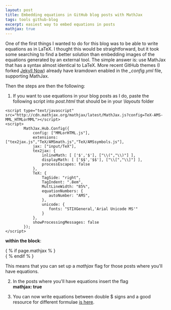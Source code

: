 ```yaml
---
layout: post
title: Embedding equations in GitHub blog posts with MathJax
tags: tools github-blog
excerpt: easiest way to embed equations in posts
mathjax: true
---
```


One of the first things I wanted to do for this blog was to be able to write equations as in LaTeX. I thought this would be straightforward, but it took some searching to find a better solution than embedding images of the equations generated by an external tool.
The simple answer is: use MathJax that has a syntax almost identical to LaTeX. More recent GitHub themes (I forked [Jekyll Now](https://github.com/barryclark/jekyll-now)) already have kramdown enabled in the *\_config.yml* file, supporting MathJax.  

Then the steps are then the following:  

1) If you want to use equations in your blog posts as I do, paste the following script into *post.html* that should be in your *\layouts* folder

```
<script type="text/javascript" src="http://cdn.mathjax.org/mathjax/latest/MathJax.js?config=TeX-AMS-MML_HTMLorMML"></script>
<script>
        MathJax.Hub.Config({
            config: ["MMLorHTML.js"],
            extensions: ["tex2jax.js","TeX/AMSmath.js","TeX/AMSsymbols.js"],
            jax: ["input/TeX"],
            tex2jax: {
                inlineMath: [ ['$','$'], ["\\(","\\)"] ],
                displayMath: [ ['$$','$$'], ["\\[","\\]"] ],
                processEscapes: false
            },
            TeX: {
                TagSide: "right",
                TagIndent: ".8em",
                MultLineWidth: "85%",
                equationNumbers: {
                   autoNumber: "AMS",
                },
                unicode: {
                   fonts: "STIXGeneral,'Arial Unicode MS'"
                }
            },
            showProcessingMessages: false
        });
</script>
```
**within the block**:  

\{ % if page.mathjax % \}  
\{ % endif % \}

This means that you can set up a *mathjax* flag for those posts where you'll have equations.  

2) In the posts where you'll have equations insert the flag  
**mathjax: true**

3) You can now write equations between double \$ signs and a good resource for different formulae [is here](https://math.meta.stackexchange.com/questions/5020/mathjax-basic-tutorial-and-quick-reference).
